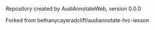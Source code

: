 Repository created by AudiAnnotateWeb, version 0.0.0

Forked from bethanycayeradcliff/audiannotate-hrc-lesson
